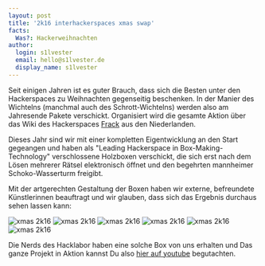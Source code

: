 ```yaml
---
layout: post
title: '2k16 interhackerspaces xmas swap'
facts:
  Was?: Hackerweihnachten
author:
  login: s1lvester
  email: hello@s1lvester.de
  display_name: s1lvester
---
```


Seit einigen Jahren ist es guter Brauch, dass sich die Besten unter den Hackerspaces zu Weihnachten gegenseitig beschenken. In der Manier des Wichtelns (manchmal auch des Schrott-Wichtelns) werden also am Jahresende Pakete verschickt. Organisiert wird die gesamte Aktion über das Wiki des Hackerspaces [Frack](https://frack.nl/wiki/2k16_interhackerspaces_xmas_swap) aus den Niederlanden.

Dieses Jahr sind wir mit einer kompletten Eigentwicklung an den Start gegeangen und haben als "Leading Hackerspace in Box-Making-Technology" verschlossene Holzboxen verschickt, die sich erst nach dem Lösen mehrerer Rätsel elektronisch öffnet und den begehrten mannheimer Schoko-Wasserturm freigibt.

Mit der artgerechten Gestaltung der Boxen haben wir externe, befreundete Künstlerinnen beauftragt und wir glauben, dass sich das Ergebnis durchaus sehen lassen kann:

![xmas 2k16](/assets/xmas2k16_1.jpg)
![xmas 2k16](/assets/xmas2k16_2.jpg)
![xmas 2k16](/assets/xmas2k16_3.jpg)
![xmas 2k16](/assets/xmas2k16_4.jpg)
![xmas 2k16](/assets/xmas2k16_5.jpg)
![xmas 2k16](/assets/xmas2k16_6.jpg)

Die Nerds des Hacklabor haben eine solche Box von uns erhalten und Das ganze Projekt in Aktion kannst Du also [hier auf youtube](https://www.youtube.com/watch?v=EOgjyAO_JxI) begutachten.
